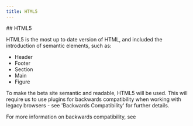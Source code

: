 ```yaml
---
title: HTML5
---
```


## HTML5

HTML5 is the most up to date version of HTML, and included the introduction of semantic elements, such as:
* Header
* Footer
* Section
* Main
* Figure

To make the beta site semantic and readable, HTML5 will be used. This will require us to use plugins for backwards compatibility when working with legacy browsers - see 'Backwards Compatibility' for further details.

For more information on backwards compatibility, see <a href="../gds-guidelines/02-browser-compliance.md">
